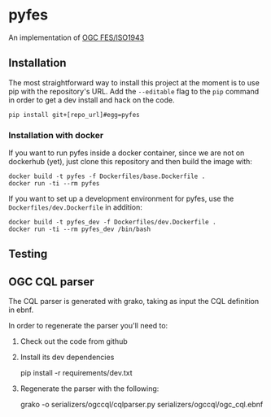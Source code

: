 # pyfes

An implementation of [OGC
FES/ISO1943](http://www.opengeospatial.org/standards/filter)


## Installation

The most straightforward way to install this project  at the moment
is to use pip with the repository's URL. Add the `--editable` flag
to the `pip` command in order to get a dev install and hack on the
code.

    pip install git+[repo_url]#egg=pyfes


### Installation with docker

If you want to run pyfes inside a docker container, since we are not
on dockerhub (yet), just clone this repository and then build the
image with:

    docker build -t pyfes -f Dockerfiles/base.Dockerfile .
    docker run -ti --rm pyfes

If you want to set up a development environment for pyfes, use the
`Dockerfiles/dev.Dockerfile` in addition:

    docker build -t pyfes_dev -f Dockerfiles/dev.Dockerfile .
    docker run -ti --rm pyfes_dev /bin/bash


## Testing


## OGC CQL parser

The CQL parser is generated with grako, taking as input the CQL definition
in ebnf.

In order to regenerate the parser you'll need to:

1. Check out the code from github

2. Install its dev dependencies

    pip install -r requirements/dev.txt

3. Regenerate the parser with the following:

    grako -o serializers/ogccql/cqlparser.py serializers/ogccql/ogc_cql.ebnf
